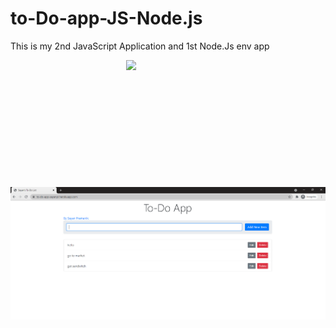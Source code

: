 # to-Do-app-JS-Node.js
This is my 2nd JavaScript Application and 1st Node.Js env app

&nbsp; &nbsp; &nbsp;&nbsp; &nbsp; &nbsp;&nbsp; &nbsp; &nbsp;&nbsp; &nbsp; &nbsp;&nbsp; &nbsp; &nbsp;&nbsp; &nbsp; &nbsp;&nbsp; &nbsp; &nbsp; 
&nbsp; &nbsp; &nbsp;&nbsp; &nbsp; &nbsp; <img src="https://media.giphy.com/media/GY1fDc6WUpmq4yNdUZ/giphy.gif" width="750">

  <br> <br> <br><br> <br> <br><br> <br> <br>
&nbsp; &nbsp; &nbsp;&nbsp; &nbsp; &nbsp; 
<img src="https://raw.githubusercontent.com/sayanpr8175/to-Do-app-JS-Node.js/master/project_snip_1.PNG?token=GHSAT0AAAAAABRZXQ4XR4PRBY2AMEO3MDQGYRUJXXQ" width="750">



